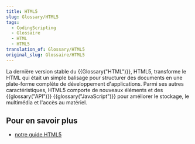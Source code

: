 ```yaml
---
title: HTML5
slug: Glossary/HTML5
tags:
  - CodingScripting
  - Glossaire
  - HTML
  - HTML5
translation_of: Glossary/HTML5
original_slug: Glossaire/HTML5
---
```

La dernière version stable du {{Glossary("HTML")}}, HTML5, transforme le HTML qui était un simple balisage pour structurer des documents en une plate-forme complète de développement d'applications. Parmi ses autres caractéristiques, HTML5 comporte de nouveaux éléments et des {{glossary("API")}} {{glossary("JavaScript")}} pour améliorer le stockage, le multimédia et l'accès au matériel.

## Pour en savoir plus

- [notre guide HTML5](/fr/docs/Web/Guide/HTML/HTML5)
